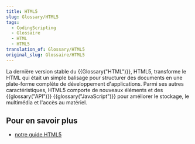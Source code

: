 ```yaml
---
title: HTML5
slug: Glossary/HTML5
tags:
  - CodingScripting
  - Glossaire
  - HTML
  - HTML5
translation_of: Glossary/HTML5
original_slug: Glossaire/HTML5
---
```

La dernière version stable du {{Glossary("HTML")}}, HTML5, transforme le HTML qui était un simple balisage pour structurer des documents en une plate-forme complète de développement d'applications. Parmi ses autres caractéristiques, HTML5 comporte de nouveaux éléments et des {{glossary("API")}} {{glossary("JavaScript")}} pour améliorer le stockage, le multimédia et l'accès au matériel.

## Pour en savoir plus

- [notre guide HTML5](/fr/docs/Web/Guide/HTML/HTML5)
